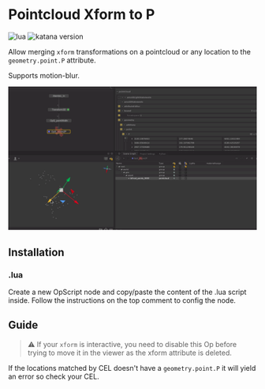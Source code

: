 # Pointcloud Xform to P

![lua](https://img.shields.io/badge/Lua-any-4f4f4f?labelColor=000090&logo=lua&logoColor=white)
![katana version](https://img.shields.io/badge/Katana-any-4f4f4f?labelColor=111111&logo=katana&logoColor=FCB123)

Allow merging `xform` transformations on a pointcloud or any location to the 
`geometry.point.P` attribute.

Supports motion-blur.

![demo](./demo.gif)


## Installation

### .lua

Create a new OpScript node and copy/paste the content of the .lua script inside.
Follow the instructions on the top comment to config the node.

## Guide

> ⚠ If your `xform` is interactive, you need to disable this Op before trying to
move it in the viewer as the xform attribute is deleted.

If the locations matched by CEL doesn't have a `geometry.point.P` it will yield
an error so check your CEL.
